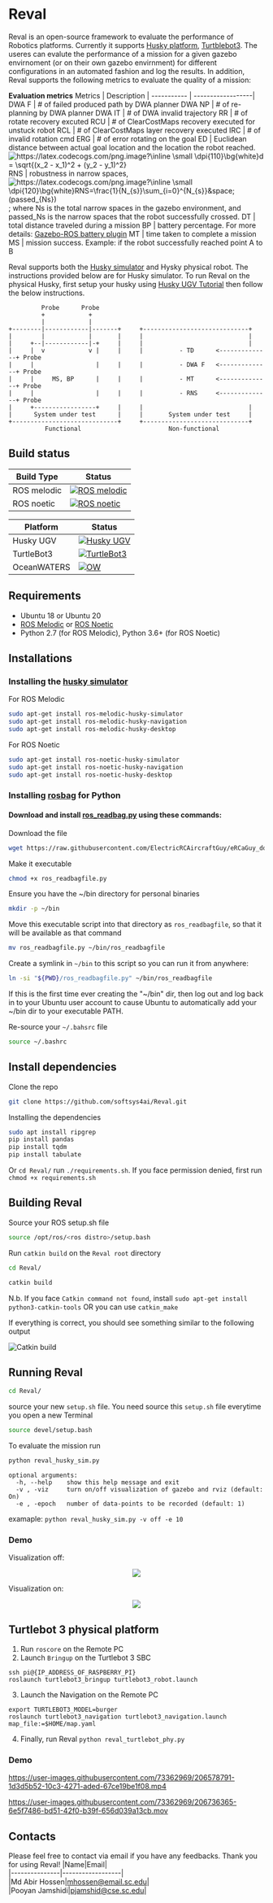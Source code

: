 # Reval
Reval is an open-source framework to evaluate the performance of Robotics platforms. Currently it supports [Husky platform](https://clearpathrobotics.com/husky-unmanned-ground-vehicle-robot/), [Turtblebot3](https://emanual.robotis.com/docs/en/platform/turtlebot3/overview/). The useres can evalute the performance of a mission for a given gazebo envirnoment (or on their own gazebo envirnment) for different configurations in an automated fashion and log the results. In addition, Reval supports the following metrics to evaluate the quality of a mission:

**Evaluation metrics**
Metrics         |    Description    |
-----------     | ------------------|
DWA F           | # of failed produced path by DWA planner
DWA NP          | # of re-planning by DWA planner
DWA IT          | # of DWA invalid trajectory
RR              | # of rotate recovery excuted
RCU             | # of ClearCostMaps recovery executed for unstuck robot 
RCL             | # of ClearCostMaps layer recovery executed
IRC             | # of invalid rotation cmd
ERG             | # of error rotating on the goal
ED              | Euclidean distance between actual goal location and the location the robot reached. <img src="https://latex.codecogs.com/png.image?\inline&space;\small&space;\dpi{110}\bg{white}d&space;=&space;\sqrt{(x_2&space;-&space;x_1)^2&space;&plus;&space;(y_2&space;-&space;y_1)^2}" title="https://latex.codecogs.com/png.image?\inline \small \dpi{110}\bg{white}d = \sqrt{(x_2 - x_1)^2 + (y_2 - y_1)^2}" />
RNS             | robustness in narrow spaces, <img src="https://latex.codecogs.com/png.image?\inline&space;\small&space;\dpi{120}\bg{white}RNS=\frac{1}{N_{s}}\sum_{i=1}^{N_{s}}&space;(passed_{Ns})" title="https://latex.codecogs.com/png.image?\inline \small \dpi{120}\bg{white}RNS=\frac{1}{N_{s}}\sum_{i=0}^{N_{s}}&space;(passed_{Ns})" /> ; where Ns is the total narrow spaces in the gazebo environment, and passed_Ns is the narrow spaces that the robot successfully crossed.
DT              | total distance traveled during a mission
BP              | battery percentage. For more details: [Gazebo-ROS battery plugin](src/husky_ws/src/gazebo_ros_battery/#gazebo-ros-battery-plugin)
MT              | time taken to complete a mission
MS              | mission success. Example: if the robot successfully reached point A to B


Reval supports both the [Husky simulator](https://www.clearpathrobotics.com/assets/guides/melodic/husky/SimulatingHusky.html) and Hysky physical robot. The instructions provided below are for Husky simulator. To run Reval on the physical Husky, first setup your husky using [Husky UGV Tutorial](https://www.clearpathrobotics.com/assets/guides/melodic/husky/BackUpHusky.html) then follow the below instructions.

             Probe      Probe
             +            +
             |            |
    +--------|------------|-------+     +-----------------------------+
    |        |            |       |     |                             |
    |     +--|------------|-+     |     |                             |
    |     |  v            v |     |     |          - TD      <--------------+ Probe
    |     |                 |     |     |          - DWA F   <--------------+ Probe
    |     |     MS, BP      |     |     |          - MT      <--------------+ Probe
    |     |                 |     |     |          - RNS     <--------------+ Probe
    |     +-----------------+     |     |                             |
    |      System under test      |     |       System under test     |
    +-----------------------------+     +-----------------------------+
              Functional                        Non-functional


## Build status
Build Type      |    Status     |
-----------     | --------------|
ROS melodic     | [![ROS melodic](https://img.shields.io/badge/ROS_meoldic-failing-FF0000)](http://wiki.ros.org/melodic/Installation/Ubuntu)
ROS noetic      | [![ROS noetic](https://img.shields.io/badge/ROS_noetic-passing-success)](http://wiki.ros.org/noetic/Installation/Ubuntu)

Platform        |    Status     |
-----------     | --------------|
Husky UGV     | [![Husky UGV](https://img.shields.io/badge/Husky_UGV-passing-success)](https://github.com/softsys4ai/Reval/tree/husky)
TurtleBot3      | [![TurtleBot3](https://img.shields.io/badge/TurtleBot3-passing-success)](https://github.com/softsys4ai/Reval/tree/turtlebot3)
OceanWATERS     | [![OW](https://img.shields.io/badge/OceanWATERS-coming_soon-ff69b4)](https://github.com/nasa/ow_simulator)



## Requirements
* Ubuntu 18 or Ubuntu 20
* [ROS Melodic](http://wiki.ros.org/melodic/Installation/Ubuntu) or [ROS Noetic](http://wiki.ros.org/noetic/Installation/Ubuntu) 
* Python 2.7 (for ROS Melodic), Python 3.6+ (for ROS Noetic)

## Installations
### Installing the [husky simulator](https://www.clearpathrobotics.com/assets/guides/melodic/husky/SimulatingHusky.html)
For ROS Melodic
```sh
sudo apt-get install ros-melodic-husky-simulator
sudo apt-get install ros-melodic-husky-navigation
sudo apt-get install ros-melodic-husky-desktop
```

For ROS Noetic
```sh
sudo apt-get install ros-noetic-husky-simulator
sudo apt-get install ros-noetic-husky-navigation
sudo apt-get install ros-noetic-husky-desktop
```

### Installing [rosbag](http://wiki.ros.org/rosbag) for Python
#### Download and install [ros_readbag.py](http://wiki.ros.org/ROS/Tutorials/reading%20msgs%20from%20a%20bag%20file) using these commands:
Download the file
```sh
wget https://raw.githubusercontent.com/ElectricRCAircraftGuy/eRCaGuy_dotfiles/master/useful_scripts/ros_readbagfile.py
```
Make it executable
```sh
chmod +x ros_readbagfile.py
```
Ensure you have the ~/bin directory for personal binaries
```sh
mkdir -p ~/bin
```
Move this executable script into that directory as `ros_readbagfile`, so that it will be available as that command
```sh
mv ros_readbagfile.py ~/bin/ros_readbagfile
```
Create a symlink in `~/bin` to this script so you can run it from anywhere:
```sh
ln -si "${PWD}/ros_readbagfile.py" ~/bin/ros_readbagfile
```
If this is the first time ever creating the "~/bin" dir, then log out and log back in to your Ubuntu user account to cause Ubuntu to automatically add your ~/bin dir to your executable PATH.

Re-source your `~/.bahsrc` file
```sh
source ~/.bashrc
```
## Install dependencies
Clone the repo
```sh
git clone https://github.com/softsys4ai/Reval.git
```
Installing the dependencies
```sh
sudo apt install ripgrep
pip install pandas
pip install tqdm
pip install tabulate 
```
Or `cd Reval/` run `./requirements.sh`. If you face permission denied, first run `chmod +x requirements.sh` 

## Building Reval
Source your ROS setup.sh file
```sh
source /opt/ros/<ros distro>/setup.bash
```

Run `catkin build` on the `Reval root` directory
```sh
cd Reval/
```
```sh
catkin build
```
N.b. If you face `Catkin command not found`, install `sudo apt-get install python3-catkin-tools` OR you can use `catkin_make`

If everything is correct, you should see something similar to the following output

<!-- ![catkin_build](https://user-images.githubusercontent.com/73362969/165857662-dd52c4d0-8a00-45f3-bdfc-1ceb9c9bde62.jpg) -->
![Catkin build](https://user-images.githubusercontent.com/73362969/167683326-92265a48-f735-4cd1-a44e-db4c67535629.gif)



## Running Reval
```sh
cd Reval/
```
source your new `setup.sh` file. You need source this `setup.sh` file everytime you open a new Terminal
```sh
source devel/setup.bash
```
To evaluate the mission run
```sh
python reval_husky_sim.py
```

```
optional arguments:
  -h, --help    show this help message and exit
  -v , -viz     turn on/off visualization of gazebo and rviz (default: On)
  -e , -epoch   number of data-points to be recorded (default: 1)
```
examaple: `python reval_husky_sim.py -v off -e 10` 

### Demo
Visualization off:
<p align="center">
  <img src= "https://user-images.githubusercontent.com/73362969/167681739-5e100673-4bdd-4988-9da1-894abf29cf3e.gif"
</p>

<!-- <p align="center">
  <img src= "https://user-images.githubusercontent.com/73362969/167279446-c1727093-1c2f-4f3f-92a2-40ecee5de599.png"
</p> -->

Visualization on:
<p align="center">
  <img src= "https://user-images.githubusercontent.com/73362969/167684493-9181c890-4ec4-4503-8dc1-ba59fffc19e4.gif"
</p>  

<!-- https://user-images.githubusercontent.com/73362969/167276835-6f514a3a-c7ce-45b9-b9fd-ad6223582792.mp4 -->

## Turtlebot 3 physical platform
1. Run `roscore` on the Remote PC
2. Launch `Bringup` on the Turtlebot 3 SBC
```
ssh pi@{IP_ADDRESS_OF_RASPBERRY_PI}
roslaunch turtlebot3_bringup turtlebot3_robot.launch
```
3. Launch the Navigation on the Remote PC
```
export TURTLEBOT3_MODEL=burger
roslaunch turtlebot3_navigation turtlebot3_navigation.launch map_file:=$HOME/map.yaml
```
4. Finally, run Reval `python reval_turtlebot_phy.py`

### Demo
https://user-images.githubusercontent.com/73362969/206578791-1d3d5b52-10c3-4271-aded-67ce19be1f08.mp4

https://user-images.githubusercontent.com/73362969/206736365-6e5f7486-bd51-42f0-b39f-656d039a13cb.mov

## Contacts
Please feel free to contact via email if you have any feedbacks. Thank you for using Reval!
|Name|Email|     
|---------------|------------------|      
|Md Abir Hossen|mhossen@email.sc.edu|          
|Pooyan Jamshidi|pjamshid@cse.sc.edu|  
